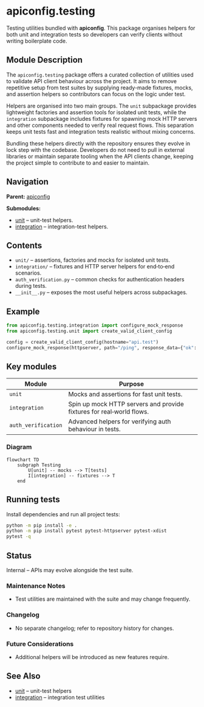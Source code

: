 # apiconfig.testing

Testing utilities bundled with **apiconfig**. This package organises helpers for
both unit and integration tests so developers can verify clients without writing
boilerplate code.

## Module Description

The `apiconfig.testing` package offers a curated collection of utilities used to
validate API client behaviour across the project. It aims to remove repetitive
setup from test suites by supplying ready-made fixtures, mocks, and assertion
helpers so contributors can focus on the logic under test.

Helpers are organised into two main groups. The `unit` subpackage provides
lightweight factories and assertion tools for isolated unit tests, while the
`integration` subpackage includes fixtures for spawning mock HTTP servers and
other components needed to verify real request flows. This separation keeps
unit tests fast and integration tests realistic without mixing concerns.

Bundling these helpers directly with the repository ensures they evolve in lock
step with the codebase. Developers do not need to pull in external libraries or
maintain separate tooling when the API clients change, keeping the project
simple to contribute to and easier to maintain.

## Navigation

**Parent:** [apiconfig](../README.md)

**Submodules:**
- [unit](./unit/README.md) – unit-test helpers.
- [integration](./integration/README.md) – integration-test helpers.

## Contents
- `unit/` – assertions, factories and mocks for isolated unit tests.
- `integration/` – fixtures and HTTP server helpers for end‑to‑end scenarios.
- `auth_verification.py` – common checks for authentication headers during tests.
- `__init__.py` – exposes the most useful helpers across subpackages.

## Example
```python
from apiconfig.testing.integration import configure_mock_response
from apiconfig.testing.unit import create_valid_client_config

config = create_valid_client_config(hostname="api.test")
configure_mock_response(httpserver, path="/ping", response_data={"ok": True})
```

## Key modules
| Module | Purpose |
| ------ | ------- |
| `unit` | Mocks and assertions for fast unit tests. |
| `integration` | Spin up mock HTTP servers and provide fixtures for real‑world flows. |
| `auth_verification` | Advanced helpers for verifying auth behaviour in tests. |

### Diagram
```mermaid
flowchart TD
    subgraph Testing
        U[unit] -- mocks --> T[tests]
        I[integration] -- fixtures --> T
    end
```

## Running tests
Install dependencies and run all project tests:
```bash
python -m pip install -e .
python -m pip install pytest pytest-httpserver pytest-xdist
pytest -q
```

## Status
Internal – APIs may evolve alongside the test suite.

### Maintenance Notes
- Test utilities are maintained with the suite and may change frequently.

### Changelog
- No separate changelog; refer to repository history for changes.

### Future Considerations
- Additional helpers will be introduced as new features require.

## See Also
- [unit](./unit/README.md) – unit-test helpers
- [integration](./integration/README.md) – integration test utilities
